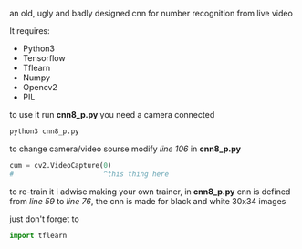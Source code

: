 an old, ugly and badly designed cnn for number recognition from live video

It requires:
* Python3
* Tensorflow
* Tflearn
* Numpy
* Opencv2
* PIL

to use it run **cnn8_p.py** you need a camera connected
```python
python3 cnn8_p.py
```
to change camera/video sourse modify *line 106* in **cnn8_p.py**
```python
cum = cv2.VideoCapture(0)
#                      ^this thing here
```
to re-train it i adwise making your own trainer, in **cnn8_p.py** cnn is defined from *line 59* to *line 76*, the cnn is made for black and white 30x34 images

just don't forget to
```python
import tflearn
```
